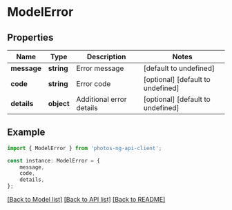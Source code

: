 # ModelError


## Properties

Name | Type | Description | Notes
------------ | ------------- | ------------- | -------------
**message** | **string** | Error message | [default to undefined]
**code** | **string** | Error code | [optional] [default to undefined]
**details** | **object** | Additional error details | [optional] [default to undefined]

## Example

```typescript
import { ModelError } from 'photos-ng-api-client';

const instance: ModelError = {
    message,
    code,
    details,
};
```

[[Back to Model list]](../README.md#documentation-for-models) [[Back to API list]](../README.md#documentation-for-api-endpoints) [[Back to README]](../README.md)
